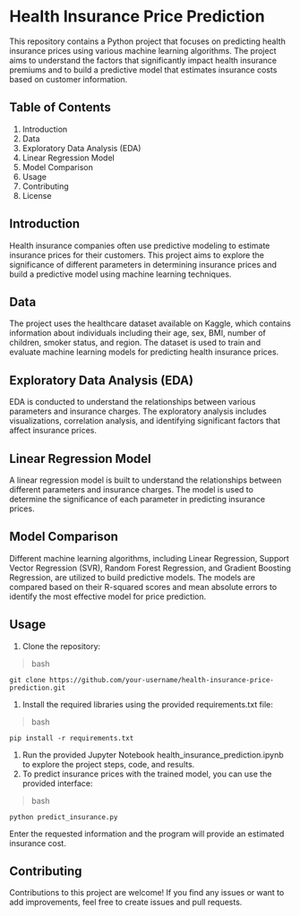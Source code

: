 # Health Insurance Price Prediction
This repository contains a Python project that focuses on predicting health insurance prices using various machine learning algorithms. The project aims to understand the factors that significantly impact health insurance premiums and to build a predictive model that estimates insurance costs based on customer information.

## Table of Contents
1. Introduction
1. Data
1. Exploratory Data Analysis (EDA)
1. Linear Regression Model
1. Model Comparison
1. Usage
1. Contributing
1. License

## Introduction
Health insurance companies often use predictive modeling to estimate insurance prices for their customers. This project aims to explore the significance of different parameters in determining insurance prices and build a predictive model using machine learning techniques.

## Data
The project uses the healthcare dataset available on Kaggle, which contains information about individuals including their age, sex, BMI, number of children, smoker status, and region. The dataset is used to train and evaluate machine learning models for predicting health insurance prices.

## Exploratory Data Analysis (EDA)
EDA is conducted to understand the relationships between various parameters and insurance charges. The exploratory analysis includes visualizations, correlation analysis, and identifying significant factors that affect insurance prices.

## Linear Regression Model
A linear regression model is built to understand the relationships between different parameters and insurance charges. The model is used to determine the significance of each parameter in predicting insurance prices.

## Model Comparison
Different machine learning algorithms, including Linear Regression, Support Vector Regression (SVR), Random Forest Regression, and Gradient Boosting Regression, are utilized to build predictive models. The models are compared based on their R-squared scores and mean absolute errors to identify the most effective model for price prediction.

## Usage
1. Clone the repository:

> bash

``git clone https://github.com/your-username/health-insurance-price-prediction.git``
1. Install the required libraries using the provided requirements.txt file:

> bash

``pip install -r requirements.txt``
1. Run the provided Jupyter Notebook health_insurance_prediction.ipynb to explore the project steps, code, and results.
2. To predict insurance prices with the trained model, you can use the provided interface:

> bash

``python predict_insurance.py``

Enter the requested information and the program will provide an estimated insurance cost.

## Contributing
Contributions to this project are welcome! If you find any issues or want to add improvements, feel free to create issues and pull requests.
